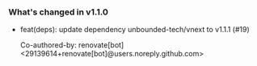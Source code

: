### What's changed in v1.1.0

* feat(deps): update dependency unbounded-tech/vnext to v1.1.1 (#19)

  Co-authored-by: renovate[bot] <29139614+renovate[bot]@users.noreply.github.com>
